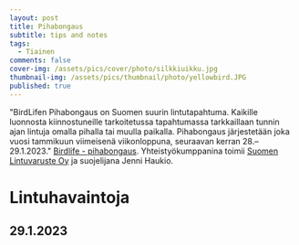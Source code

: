 ```yaml
---
layout: post
title: Pihabongaus
subtitle: tips and notes
tags:
  - Tiainen
comments: false
cover-img: /assets/pics/cover/photo/silkkiuikku.jpg
thumbnail-img: /assets/pics/thumbnail/photo/yellowbird.JPG
published: true
---
```


"BirdLifen Pihabongaus on Suomen suurin lintutapahtuma. Kaikille luonnosta kiinnostuneille tarkoitetussa tapahtumassa tarkkaillaan tunnin ajan lintuja omalla pihalla tai muulla paikalla. Pihabongaus järjestetään joka vuosi tammikuun viimeisenä viikonloppuna, seuraavan kerran 28.–29.1.2023." [Birdlife - pihabongaus](https://www.birdlife.fi/tapahtumat/pihabongaus/). Yhteistyökumppanina toimii [Suomen Lintuvaruste Oy](https://www.suomenlintuvaruste.com/index.html) ja suojelijana Jenni Haukio.

# Lintuhavaintoja

## 29.1.2023